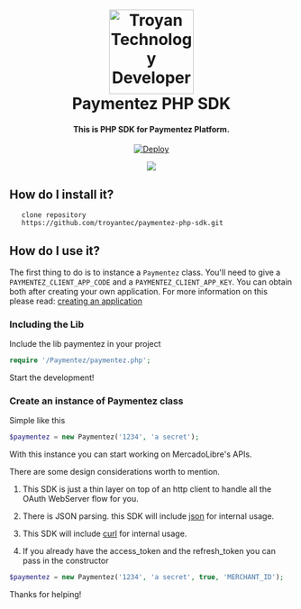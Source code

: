 <h1 align="center">
  <a href="http://developers.troyantechnology.com/es/">
    <img src="https://developers.paymentez.com/wp-content/uploads/2017/10/logo.png" alt="Troyan Technology Developers" width="150">
  </a>
  <br>
  Paymentez PHP SDK
  <br>
</h1>

<h4 align="center">This is PHP SDK for Paymentez Platform.</h4>

<p align="center">
  <a href="https://heroku.com/deploy?template=https://github.com/troyantec/paymentez-php-sdk">
    <img src="https://www.herokucdn.com/deploy/button.svg" alt="Deploy">
  </a>
</p>

<p align="center">
  <a href="https://heroku.com/deploy?template=https://github.com/troyantec/paymentez-php-sdk">
    <img src="#">
  </a>
</p>


## How do I install it?

       clone repository
       https://github.com/troyantec/paymentez-php-sdk.git

## How do I use it?

The first thing to do is to instance a ```Paymentez``` class. You'll need to give a ```PAYMENTEZ_CLIENT_APP_CODE``` and a ```PAYMENTEZ_CLIENT_APP_KEY```. You can obtain both after creating your own application. For more information on this please read: [creating an application](http://developers.troyantechnology.com/application-manager/)

### Including the Lib
Include the lib paymentez in your project

```php
require '/Paymentez/paymentez.php';
```
Start the development!

### Create an instance of Paymentez class
Simple like this
```php
$paymentez = new Paymentez('1234', 'a secret');
```
With this instance you can start working on MercadoLibre's APIs.

There are some design considerations worth to mention.

1. This SDK is just a thin layer on top of an http client to handle all the OAuth WebServer flow for you.

2. There is JSON parsing. this SDK will include [json](http://php.net/manual/en/book.json.php) for internal usage.

3. This SDK will include [curl](http://php.net/manual/en/book.curl.php) for internal usage.

4. If you already have the access_token and the refresh_token you can pass in the constructor

```php
$paymentez = new Paymentez('1234', 'a secret', true, 'MERCHANT_ID');
```

Thanks for helping!
